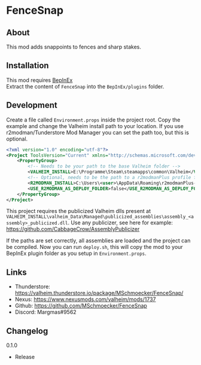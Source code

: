 # FenceSnap

## About
This mod adds snappoints to fences and sharp stakes.

## Installation
This mod requires [BepInEx](https://valheim.thunderstore.io/package/denikson/BepInExPack_Valheim) \
Extract the content of `FenceSnap` into the `BepInEx/plugins` folder.

## Development
Create a file called `Environment.props` inside the project root.
Copy the example and change the Valheim install path to your location.
If you use r2modman/Tunderstore Mod Manager you can set the path too, but this is optional.

```xml
<?xml version="1.0" encoding="utf-8"?>
<Project ToolsVersion="Current" xmlns="http://schemas.microsoft.com/developer/msbuild/2003">
    <PropertyGroup>
        <!-- Needs to be your path to the base Valheim folder -->
        <VALHEIM_INSTALL>E:\Programme\Steam\steamapps\common\Valheim</VALHEIM_INSTALL>
        <!-- Optional, needs to be the path to a r2modmanPlus profile folder -->
        <R2MODMAN_INSTALL>C:\Users\<user>\AppData\Roaming\r2modmanPlus-local\Valheim\profiles\Develop</R2MODMAN_INSTALL>
        <USE_R2MODMAN_AS_DEPLOY_FOLDER>false</USE_R2MODMAN_AS_DEPLOY_FOLDER>
    </PropertyGroup>
</Project>
```

This project requires the publicized Valheim dlls present at `VALHEIM_INSTALL\valheim_Data\Managed\publicized_assemblies\assembly_<assembly>_publicized.dll`.
Use any publicizer, see here for example: https://github.com/CabbageCrow/AssemblyPublicizer

If the paths are set correctly, all assemblies are loaded and the project can be compiled.
Now you can run `deploy.sh`, this will copy the mod to your BepInEx plugin folder as you setup in `Environment.props`.


## Links
- Thunderstore: https://valheim.thunderstore.io/package/MSchmoecker/FenceSnap/
- Nexus: https://www.nexusmods.com/valheim/mods/1737
- Github: https://github.com/MSchmoecker/FenceSnap
- Discord: Margmas#9562

## Changelog
0.1.0
- Release
